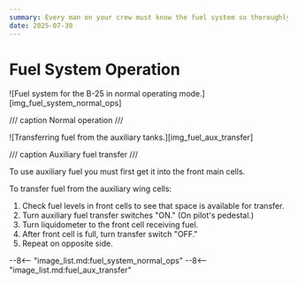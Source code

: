 ```yaml
---
summary: Every man on your crew must know the fuel system so thoroughly that a mistake in its operation is impossible.
date: 2025-07-30
---
```


# Fuel System Operation

![Fuel system for the B-25 in normal operating mode.][img_fuel_system_normal_ops]

/// caption
Normal operation
///

![Transferring fuel from the auxiliary tanks.][img_fuel_aux_transfer]

/// caption
Auxiliary fuel transfer
///

To use auxiliary fuel you must first get it into the front main cells.

To transfer fuel from the auxiliary wing cells:

1. Check fuel levels in front cells to see that space is available for transfer.
2. Turn auxiliary fuel transfer switches "ON." (On pilot's pedestal.)
3. Turn liquidometer to the front cell receiving fuel.
4. After front cell is full, turn transfer switch "OFF."
5. Repeat on opposite side.

<!-- links -->
--8<-- "image_list.md:fuel_system_normal_ops"
--8<-- "image_list.md:fuel_aux_transfer"
